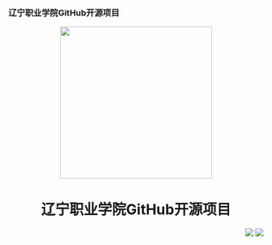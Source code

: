 <p>
  <h3 align="left">辽宁职业学院GitHub开源项目</h3>
</p>
<p align="center">
  <img width="300" src="https://zhaolinyang.ltd/images/辽宁职业学院.jpg" />  
  <h1 align="center">辽宁职业学院GitHub开源项目</h1>
</p>

<p align="right">
<a href="#"><img src="https://img.shields.io/badge/%E9%82%AE%E7%AE%B1-laddzhao%40gmail.com-blue"></a>
<a href="https://github.com/laddzhao/laddzhao.github.io"><img src="https://img.shields.io/github/watchers/laddzhao/lnvc?label=%E6%9F%A5%E7%9C%8B%E8%80%85&style=social"></a>  
